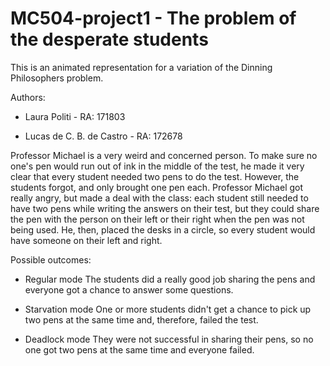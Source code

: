 # MC504-project1 - The problem of the desperate students

This is an animated representation for a variation of the Dinning Philosophers problem.


Authors:

  - Laura Politi - RA: 171803

  - Lucas de C. B. de Castro - RA: 172678

Professor Michael is a very weird and concerned person. To make sure no one's pen 
would run out of ink in the middle of the test, he made it very clear that every 
student needed two pens to do the test. However, the students forgot, and only 
brought one pen each. Professor Michael got really angry, but made a deal with 
the class: each student still needed to have two pens while writing the answers 
on their test, but they could share the pen with the person on their left or 
their right when the pen was not being used. He, then, placed the desks in a circle, 
so every student would have someone on their left and right.

Possible outcomes:

- Regular mode
	The students did a really good job sharing the pens and everyone got a 
	chance to answer some questions.

- Starvation mode
	One or more students didn't get a chance to pick up two pens at the same 
	time and, therefore, failed the test.

- Deadlock mode
	They were not successful in sharing their pens, so no one got two pens at 
	the same time and everyone failed.
